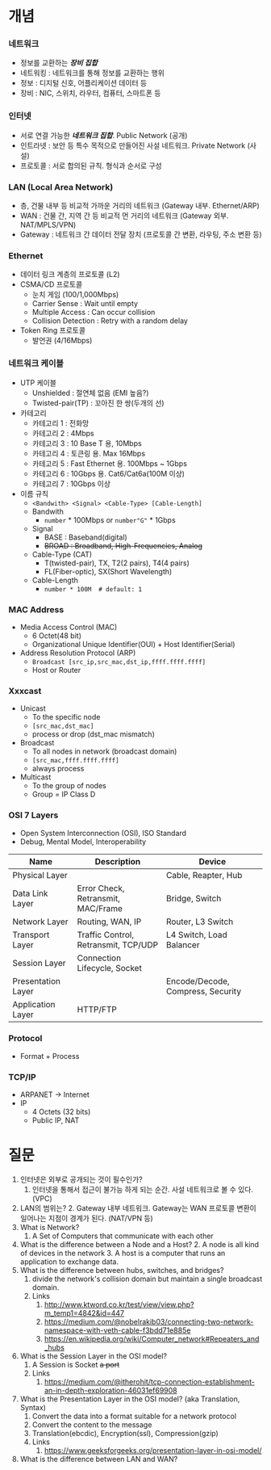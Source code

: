 
# 개념
### 네트워크
* 정보를 교환하는 ***장비 집합***
* 네트워킹 : 네트워크를 통해 정보를 교환하는 행위
* 정보 : 디지털 신호, 어플리케이션 데이터 등
* 장비 : NIC, 스위치, 라우터, 컴퓨터, 스마트폰 등
### 인터넷
* 서로 연결 가능한 ***네트워크 집합***. Public Network (공개)
* 인트라넷 : 보안 등 특수 목적으로 만들어진 사설 네트워크. Private Network (사설)
* 프로토콜 : 서로 합의된 규칙. 형식과 순서로 구성
### LAN (Local Area Network)
* 층, 건물 내부 등 비교적 가까운 거리의 네트워크 (Gateway 내부. Ethernet/ARP)
* WAN : 건물 간, 지역 간 등 비교적 먼 거리의 네트워크 (Gateway 외부. NAT/MPLS/VPN)
* Gateway : 네트워크 간 데이터 전달 장치 (프로토콜 간 변환, 라우팅, 주소 변환 등)
### Ethernet
* 데이터 링크 계층의 프로토콜 (L2)
* CSMA/CD 프로토콜
	* 눈치 게임 (100/1,000Mbps)
	* Carrier Sense : Wait until empty
	* Multiple Access : Can occur collision
	* Collision Detection : Retry with a random delay
* Token Ring 프로토콜
	* 발언권 (4/16Mbps)
### 네트워크 케이블
* UTP 케이블
	* Unshielded : 절연체 없음 (EMI 높음?)
	* Twisted-pair(TP) : 꼬아진 한 쌍(두개의 선)
* 카테고리
	* 카테고리 1 : 전화망
	* 카테고리 2 : 4Mbps
	* 카테고리 3 : 10 Base T 용, 10Mbps
	* 카테고리 4 : 토큰링 용. Max 16Mbps
	* 카테고리 5 : Fast Ethernet 용. 100Mbps ~ 1Gbps
	* 카테고리 6 : 10Gbps 용. Cat6/Cat6a(100M 이상)
	* 카테고리 7 : 10Gbps 이상
* 이름 규칙
	* `<Bandwith> <Signal> <Cable-Type> [Cable-Length]`
	* Bandwith
		* `number` * 100Mbps or `number"G"` * 1Gbps
	* Signal
		* BASE : Baseband(digital)
		* ~~BROAD : Broadband, High-Frequencies, Analog~~
	* Cable-Type (CAT)
		* T(twisted-pair), TX, T2(2 pairs), T4(4 pairs)
		* FL(Fiber-optic), SX(Short Wavelength)
	* Cable-Length
		* `number * 100M  # default: 1`
### MAC Address
* Media Access Control (MAC)
	* 6 Octet(48 bit)
	* Organizational Unique Identifier(OUI) + Host Identifier(Serial)
* Address Resolution Protocol (ARP)
	* `Broadcast [src_ip,src_mac,dst_ip,ffff.ffff.ffff]`
	* Host or Router
### Xxxcast
* Unicast
	* To the specific node
	* `[src_mac,dst_mac]`
	* process or drop (dst_mac mismatch)
* Broadcast
	* To all nodes in network (broadcast domain)
	* `[src_mac,ffff.ffff.ffff]`
	* always process
* Multicast
	* To the group of nodes
	* Group = IP Class D
### OSI 7 Layers
* Open System Interconnection (OSI), ISO Standard
* Debug, Mental Model, Interoperability

| Name               | Description                          | Device                            |
| ------------------ | ------------------------------------ | --------------------------------- |
| Physical Layer     |                                      | Cable, Reapter, Hub               |
| Data Link Layer    | Error Check, Retransmit, MAC/Frame   | Bridge, Switch                    |
| Network Layer      | Routing, WAN, IP                     | Router, L3 Switch                 |
| Transport Layer    | Traffic Control, Retransmit, TCP/UDP | L4 Switch, Load Balancer          |
| Session Layer      | Connection Lifecycle, Socket         |                                   |
| Presentation Layer |                                      | Encode/Decode, Compress, Security |
| Application Layer  | HTTP/FTP                             |                                   |
### Protocol
* Format + Process
### TCP/IP
* ARPANET -> Internet
* IP
	* 4 Octets (32 bits)
	* Public IP, NAT
# 질문
1. 인터넷은 외부로 공개되는 것이 필수인가?
	1. 인터넷을 통해서 접근이 불가능 하게 되는 순간. 사설 네트워크로 볼 수 있다. (VPC)
2. LAN의 범위는?
	2. Gateway 내부 네트워크. Gateway는 WAN 프로토콜 변환이 일어나는 지점이 경계가 된다. (NAT/VPN 등)
3. What is Network?
	1. A Set of Computers that communicate with each other
4. What is the difference between a Node and a Host?
	2. A node is all kind of devices in the network
	3. A host is a computer that runs an application to exchange data.
5. What is the difference between hubs, switches, and bridges?
	1. divide the network's collision domain but maintain a single broadcast domain.
	2. Links
		1. http://www.ktword.co.kr/test/view/view.php?m_temp1=4842&id=447
		2. https://medium.com/@nobelrakib03/connecting-two-network-namespace-with-veth-cable-f3bdd71e885e
		3. https://en.wikipedia.org/wiki/Computer_network#Repeaters_and_hubs
6. What is the Session Layer in the OSI model?
	1. A Session is Socket ~~a port~~
	2. Links
		1. https://medium.com/@itherohit/tcp-connection-establishment-an-in-depth-exploration-46031ef69908
7. What is the Presentation Layer in the OSI model? (aka Translation, Syntax)
	1. Convert the data into a format suitable for a network protocol
	2. Convert the content to the message
	3. Translation(ebcdic), Encryption(ssl), Compression(gzip)
	4. Links
		1. https://www.geeksforgeeks.org/presentation-layer-in-osi-model/
8. What is the difference between LAN and WAN?